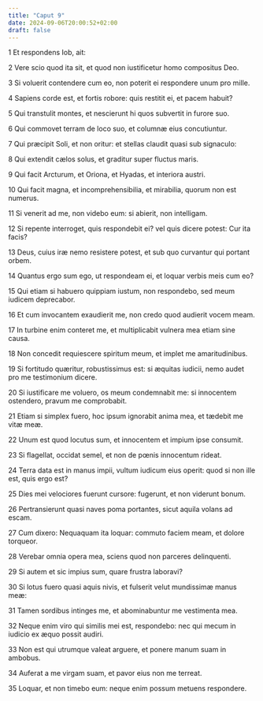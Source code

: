 ```yaml
---
title: "Caput 9"
date: 2024-09-06T20:00:52+02:00
draft: false
---
```



1 Et respondens Iob, ait:

2 Vere scio quod ita sit, et quod non iustificetur homo compositus Deo.

3 Si voluerit contendere cum eo, non poterit ei respondere unum pro mille.

4 Sapiens corde est, et fortis robore: quis restitit ei, et pacem habuit?

5 Qui transtulit montes, et nescierunt hi quos subvertit in furore suo.

6 Qui commovet terram de loco suo, et columnæ eius concutiuntur.

7 Qui præcipit Soli, et non oritur: et stellas claudit quasi sub signaculo:

8 Qui extendit cælos solus, et graditur super fluctus maris.

9 Qui facit Arcturum, et Oriona, et Hyadas, et interiora austri.

10 Qui facit magna, et incomprehensibilia, et mirabilia, quorum non est numerus.

11 Si venerit ad me, non videbo eum: si abierit, non intelligam.

12 Si repente interroget, quis respondebit ei? vel quis dicere potest: Cur ita facis?

13 Deus, cuius iræ nemo resistere potest, et sub quo curvantur qui portant orbem.

14 Quantus ergo sum ego, ut respondeam ei, et loquar verbis meis cum eo?

15 Qui etiam si habuero quippiam iustum, non respondebo, sed meum iudicem deprecabor.

16 Et cum invocantem exaudierit me, non credo quod audierit vocem meam.

17 In turbine enim conteret me, et multiplicabit vulnera mea etiam sine causa.

18 Non concedit requiescere spiritum meum, et implet me amaritudinibus.

19 Si fortitudo quæritur, robustissimus est: si æquitas iudicii, nemo audet pro me testimonium dicere.

20 Si iustificare me voluero, os meum condemnabit me: si innocentem ostendero, pravum me comprobabit.

21 Etiam si simplex fuero, hoc ipsum ignorabit anima mea, et tædebit me vitæ meæ.

22 Unum est quod locutus sum, et innocentem et impium ipse consumit.

23 Si flagellat, occidat semel, et non de pœnis innocentum rideat.

24 Terra data est in manus impii, vultum iudicum eius operit: quod si non ille est, quis ergo est?

25 Dies mei velociores fuerunt cursore: fugerunt, et non viderunt bonum.

26 Pertransierunt quasi naves poma portantes, sicut aquila volans ad escam.

27 Cum dixero: Nequaquam ita loquar: commuto faciem meam, et dolore torqueor.

28 Verebar omnia opera mea, sciens quod non parceres delinquenti.

29 Si autem et sic impius sum, quare frustra laboravi?

30 Si lotus fuero quasi aquis nivis, et fulserit velut mundissimæ manus meæ:

31 Tamen sordibus intinges me, et abominabuntur me vestimenta mea.

32 Neque enim viro qui similis mei est, respondebo: nec qui mecum in iudicio ex æquo possit audiri.

33 Non est qui utrumque valeat arguere, et ponere manum suam in ambobus.

34 Auferat a me virgam suam, et pavor eius non me terreat.

35 Loquar, et non timebo eum: neque enim possum metuens respondere.

